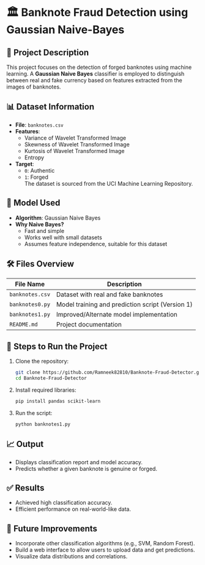 # 🏛️ Banknote Fraud Detection using Gaussian Naive-Bayes

## 📝 Project Description
This project focuses on the detection of forged banknotes using machine learning. A **Gaussian Naive Bayes** classifier is employed to distinguish between real and fake currency based on features extracted from the images of banknotes.

## 📊 Dataset Information
- **File**: `banknotes.csv`
- **Features**:
  - Variance of Wavelet Transformed Image
  - Skewness of Wavelet Transformed Image
  - Kurtosis of Wavelet Transformed Image
  - Entropy
- **Target**:
  - `0`: Authentic
  - `1`: Forged  
The dataset is sourced from the UCI Machine Learning Repository.

## 🧠 Model Used
- **Algorithm**: Gaussian Naive Bayes
- **Why Naive Bayes?**
  - Fast and simple
  - Works well with small datasets
  - Assumes feature independence, suitable for this dataset

## 🛠️ Files Overview
| File Name       | Description                                      |
|----------------|--------------------------------------------------|
| `banknotes.csv` | Dataset with real and fake banknotes            |
| `banknotes0.py` | Model training and prediction script (Version 1)|
| `banknotes1.py` | Improved/Alternate model implementation         |
| `README.md`     | Project documentation                           |

## 🚀 Steps to Run the Project
1. Clone the repository:
   ```bash
   git clone https://github.com/Ramneek82810/Banknote-Fraud-Detector.git
   cd Banknote-Fraud-Detector
   ```
2. Install required libraries:
   ```bash
   pip install pandas scikit-learn
   ```
3. Run the script:
   ```bash
   python banknotes1.py
   ```

## 📈 Output
- Displays classification report and model accuracy.
- Predicts whether a given banknote is genuine or forged.

## ✅ Results
- Achieved high classification accuracy.
- Efficient performance on real-world-like data.

## 📌 Future Improvements
- Incorporate other classification algorithms (e.g., SVM, Random Forest).
- Build a web interface to allow users to upload data and get predictions.
- Visualize data distributions and correlations.


